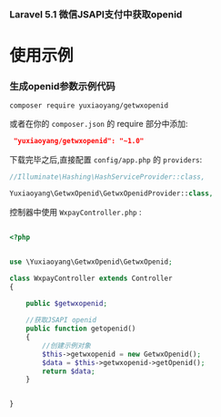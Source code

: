 

### Laravel 5.1 微信JSAPI支付中获取openid

# 使用示例
### 生成openid参数示例代码

```
composer require yuxiaoyang/getwxopenid
```

或者在你的 `composer.json` 的 require 部分中添加:
```json
 "yuxiaoyang/getwxopenid": "~1.0"
```

下载完毕之后,直接配置 `config/app.php` 的 `providers`:

```php
//Illuminate\Hashing\HashServiceProvider::class,

Yuxiaoyang\GetwxOpenid\GetwxOpenidProvider::class,
```
控制器中使用 `WxpayController.php` :


```php

<?php


use \Yuxiaoyang\GetwxOpenid\GetwxOpenid;

class WxpayController extends Controller
{
    
    public $getwxopenid;

    //获取JSAPI openid
    public function getopenid()
    {
        //创建示例对象
        $this->getwxopenid = new GetwxOpenid();
        $data = $this->getwxopenid->getOpenid();
        return $data;
    }


}